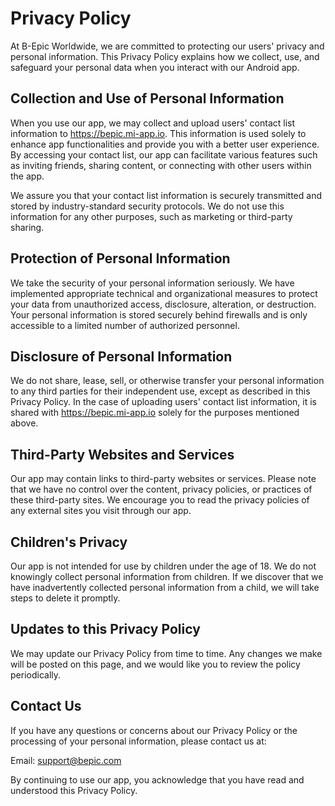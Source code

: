 # Privacy Policy

At B-Epic Worldwide, we are committed to protecting our users' privacy and personal information. This Privacy Policy explains how we collect, use, and safeguard your personal data when you interact with our Android app.

## Collection and Use of Personal Information

When you use our app, we may collect and upload users' contact list information to https://bepic.mi-app.io. This information is used solely to enhance app functionalities and provide you with a better user experience. By accessing your contact list, our app can facilitate various features such as inviting friends, sharing content, or connecting with other users within the app.

We assure you that your contact list information is securely transmitted and stored by industry-standard security protocols. We do not use this information for any other purposes, such as marketing or third-party sharing.

## Protection of Personal Information

We take the security of your personal information seriously. We have implemented appropriate technical and organizational measures to protect your data from unauthorized access, disclosure, alteration, or destruction. Your personal information is stored securely behind firewalls and is only accessible to a limited number of authorized personnel.

## Disclosure of Personal Information

We do not share, lease, sell, or otherwise transfer your personal information to any third parties for their independent use, except as described in this Privacy Policy. In the case of uploading users' contact list information, it is shared with https://bepic.mi-app.io solely for the purposes mentioned above.

## Third-Party Websites and Services

Our app may contain links to third-party websites or services. Please note that we have no control over the content, privacy policies, or practices of these third-party sites. We encourage you to read the privacy policies of any external sites you visit through our app.

## Children's Privacy

Our app is not intended for use by children under the age of 18. We do not knowingly collect personal information from children. If we discover that we have inadvertently collected personal information from a child, we will take steps to delete it promptly.

## Updates to this Privacy Policy

We may update our Privacy Policy from time to time. Any changes we make will be posted on this page, and we would like you to review the policy periodically.

## Contact Us

If you have any questions or concerns about our Privacy Policy or the processing of your personal information, please contact us at:

Email: support@bepic.com

By continuing to use our app, you acknowledge that you have read and understood this Privacy Policy.
